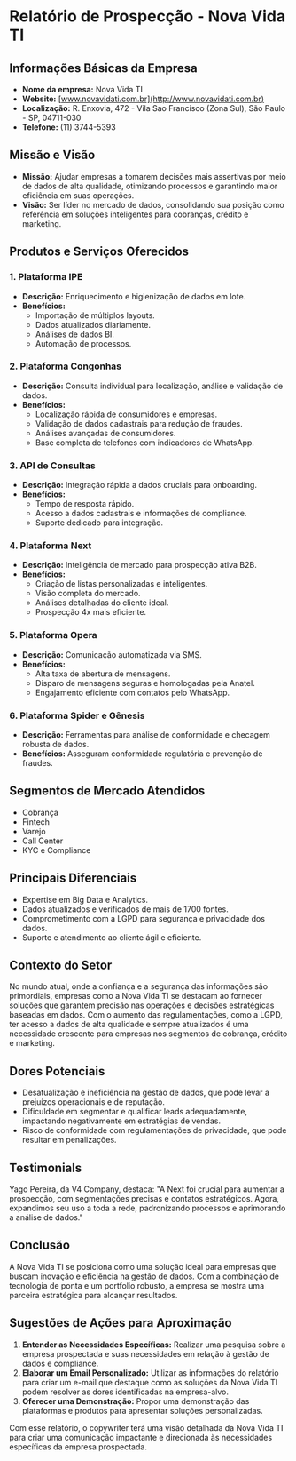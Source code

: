 # Relatório de Prospecção - Nova Vida TI

## Informações Básicas da Empresa

- **Nome da empresa:** Nova Vida TI
- **Website:** [www.novavidati.com.br](http://www.novavidati.com.br)
- **Localização:** R. Enxovia, 472 - Vila Sao Francisco (Zona Sul), São Paulo - SP, 04711-030
- **Telefone:** (11) 3744-5393

## Missão e Visão

- **Missão:** Ajudar empresas a tomarem decisões mais assertivas por meio de dados de alta qualidade, otimizando processos e garantindo maior eficiência em suas operações.
- **Visão:** Ser líder no mercado de dados, consolidando sua posição como referência em soluções inteligentes para cobranças, crédito e marketing.

## Produtos e Serviços Oferecidos

### 1. **Plataforma IPE**
- **Descrição:** Enriquecimento e higienização de dados em lote.
- **Benefícios:**
  - Importação de múltiplos layouts.
  - Dados atualizados diariamente.
  - Análises de dados BI.
  - Automação de processos.

### 2. **Plataforma Congonhas**
- **Descrição:** Consulta individual para localização, análise e validação de dados.
- **Benefícios:**
  - Localização rápida de consumidores e empresas.
  - Validação de dados cadastrais para redução de fraudes.
  - Análises avançadas de consumidores.
  - Base completa de telefones com indicadores de WhatsApp.

### 3. **API de Consultas**
- **Descrição:** Integração rápida a dados cruciais para onboarding.
- **Benefícios:**
  - Tempo de resposta rápido.
  - Acesso a dados cadastrais e informações de compliance.
  - Suporte dedicado para integração.

### 4. **Plataforma Next**
- **Descrição:** Inteligência de mercado para prospecção ativa B2B.
- **Benefícios:**
  - Criação de listas personalizadas e inteligentes.
  - Visão completa do mercado.
  - Análises detalhadas do cliente ideal.
  - Prospecção 4x mais eficiente.

### 5. **Plataforma Opera**
- **Descrição:** Comunicação automatizada via SMS.
- **Benefícios:**
  - Alta taxa de abertura de mensagens.
  - Disparo de mensagens seguras e homologadas pela Anatel.
  - Engajamento eficiente com contatos pelo WhatsApp.

### 6. **Plataforma Spider e Gênesis**
- **Descrição:** Ferramentas para análise de conformidade e checagem robusta de dados.
- **Benefícios:** Asseguram conformidade regulatória e prevenção de fraudes.

## Segmentos de Mercado Atendidos
- Cobrança
- Fintech
- Varejo
- Call Center
- KYC e Compliance

## Principais Diferenciais
- Expertise em Big Data e Analytics.
- Dados atualizados e verificados de mais de 1700 fontes.
- Comprometimento com a LGPD para segurança e privacidade dos dados.
- Suporte e atendimento ao cliente ágil e eficiente.

## Contexto do Setor
No mundo atual, onde a confiança e a segurança das informações são primordiais, empresas como a Nova Vida TI se destacam ao fornecer soluções que garantem precisão nas operações e decisões estratégicas baseadas em dados. Com o aumento das regulamentações, como a LGPD, ter acesso a dados de alta qualidade e sempre atualizados é uma necessidade crescente para empresas nos segmentos de cobrança, crédito e marketing.

## Dores Potenciais
- Desatualização e ineficiência na gestão de dados, que pode levar a prejuízos operacionais e de reputação.
- Dificuldade em segmentar e qualificar leads adequadamente, impactando negativamente em estratégias de vendas.
- Risco de conformidade com regulamentações de privacidade, que pode resultar em penalizações.

## Testimonials
Yago Pereira, da V4 Company, destaca: "A Next foi crucial para aumentar a prospecção, com segmentações precisas e contatos estratégicos. Agora, expandimos seu uso a toda a rede, padronizando processos e aprimorando a análise de dados."

## Conclusão
A Nova Vida TI se posiciona como uma solução ideal para empresas que buscam inovação e eficiência na gestão de dados. Com a combinação de tecnologia de ponta e um portfolio robusto, a empresa se mostra uma parceira estratégica para alcançar resultados.

## Sugestões de Ações para Aproximação
1. **Entender as Necessidades Específicas:** Realizar uma pesquisa sobre a empresa prospectada e suas necessidades em relação à gestão de dados e compliance.
2. **Elaborar um Email Personalizado:** Utilizar as informações do relatório para criar um e-mail que destaque como as soluções da Nova Vida TI podem resolver as dores identificadas na empresa-alvo.
3. **Oferecer uma Demonstração:** Propor uma demonstração das plataformas e produtos para apresentar soluções personalizadas.

Com esse relatório, o copywriter terá uma visão detalhada da Nova Vida TI para criar uma comunicação impactante e direcionada às necessidades específicas da empresa prospectada.